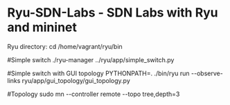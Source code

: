 # Ryu-SDN-Labs - SDN Labs with Ryu and mininet

Ryu directory: cd /home/vagrant/ryu/bin

#Simple switch
./ryu-manager ../ryu/app/simple_switch.py

#Simple switch with GUI topology
PYTHONPATH=. ./bin/ryu run --observe-links ryu/app/gui_topology/gui_topology.py

#Topology
sudo mn --controller remote --topo tree,depth=3
